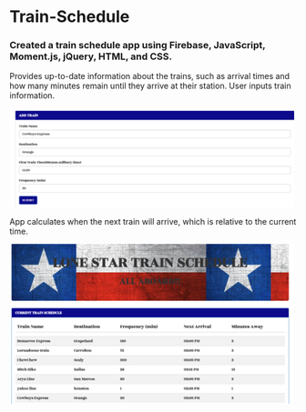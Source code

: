 # Train-Schedule
### Created a train schedule app using Firebase, JavaScript, Moment.js, jQuery, HTML, and CSS.

Provides up-to-date information about the trains, such as arrival times and how many minutes remain until they arrive at their station.
User inputs train information. 

<img src="assets/images/train1.PNG" width="500">

App calculates when the next train will arrive, which is relative to the current time.

<img src="assets/images/train2.PNG" width="500">








